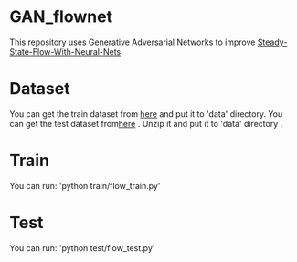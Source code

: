 # GAN_flownet

This repository uses Generative Adversarial Networks to improve [Steady-State-Flow-With-Neural-Nets](https://github.com/loliverhennigh/Steady-State-Flow-With-Neural-Nets)

# Dataset
You can get the train dataset from [here](https://drive.google.com/file/d/0BzsbU65NgrSuZDBMOW93OWpsMHM/view?usp=sharing) and put it to 'data' directory. You can get the test dataset from[here](https://drive.google.com/file/d/0BzsbU65NgrSuR2NRRjBRMDVHaDQ/view?usp=sharing) . Unzip it and put it to 'data' directory .
# Train
You can run:
'python train/flow_train.py'

# Test 
You can run:
'python test/flow_test.py'
